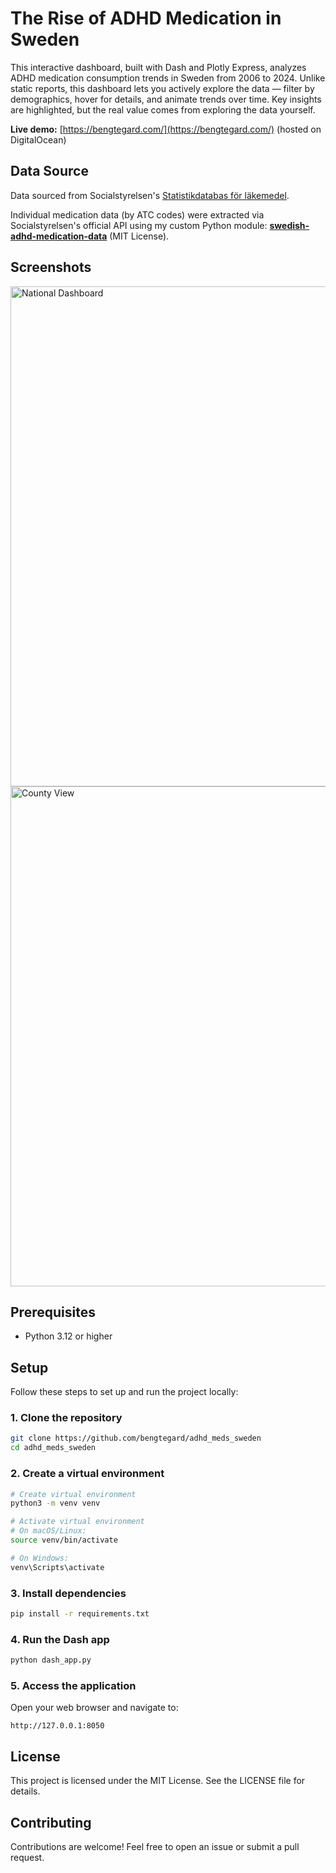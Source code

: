 # The Rise of ADHD Medication in Sweden

This interactive dashboard, built with Dash and Plotly Express, analyzes ADHD medication consumption trends in Sweden from 2006 to 2024. Unlike static reports, this dashboard lets you actively explore the data — filter by demographics, hover for details, and animate trends over time. Key insights are highlighted, but the real value comes from exploring the data yourself.

**Live demo:** [https://bengtegard.com/](https://bengtegard.com/) (hosted on DigitalOcean)

## Data Source

Data sourced from Socialstyrelsen's [Statistikdatabas för läkemedel](https://sdb.socialstyrelsen.se/if_lak/val.aspx).

Individual medication data (by ATC codes) were extracted via Socialstyrelsen's official API using my custom Python module: [**swedish-adhd-medication-data**](https://github.com/bengtegard/swedish-adhd-medication-data) (MIT License).

## Screenshots

<img src="https://github.com/user-attachments/assets/6474f625-b7cf-4258-a4f5-fdf18af3f3bb" width="800" alt="National Dashboard" />
<img src="https://github.com/user-attachments/assets/e8cd05d5-fa06-4b58-9680-2a8abbd4d76b" width="800" alt="County View" />


## Prerequisites

- Python 3.12 or higher

## Setup

Follow these steps to set up and run the project locally:

### 1. Clone the repository
```bash
git clone https://github.com/bengtegard/adhd_meds_sweden
cd adhd_meds_sweden
```

### 2. Create a virtual environment
```bash
# Create virtual environment
python3 -m venv venv

# Activate virtual environment
# On macOS/Linux:
source venv/bin/activate

# On Windows:
venv\Scripts\activate
```

### 3. Install dependencies
```bash
pip install -r requirements.txt
```

### 4. Run the Dash app
```bash
python dash_app.py
```

### 5. Access the application
Open your web browser and navigate to:
```
http://127.0.0.1:8050
```
## License

This project is licensed under the MIT License. See the LICENSE file for details.

## Contributing

Contributions are welcome! Feel free to open an issue or submit a pull request.
